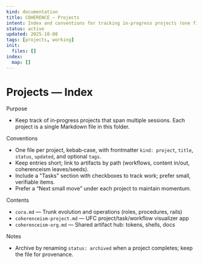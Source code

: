 ```yaml
---
kind: documentation
title: COHERENCE — Projects
intent: Index and conventions for tracking in‑progress projects (one file per project)
status: active
updated: 2025-10-08
tags: [projects, working]
init:
  files: []
index:
  map: []
---
```


# Projects — Index

Purpose
- Keep track of in‑progress projects that span multiple sessions. Each project is a single Markdown file in this folder.

Conventions
- One file per project, kebab‑case, with frontmatter `kind: project`, `title`, `status`, `updated`, and optional `tags`.
- Keep entries short; link to artifacts by path (workflows, content in/out, coherenceism leaves/seeds).
- Include a "Tasks" section with checkboxes to track work; prefer small, verifiable items.
- Prefer a “Next small move” under each project to maintain momentum.

Contents
- `cora.md` — Trunk evolution and operations (roles, procedures, rails)
- `coherenceism-project.md` — UFC project/task/workflow visualizer app
- `coherenceism-org.md` — Shared artifact hub: tokens, shells, docs

Notes
- Archive by renaming `status: archived` when a project completes; keep the file for provenance.
